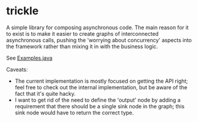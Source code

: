 trickle
=======

A simple library for composing asynchronous code. The main reason for it to exist is to make it
easier to create graphs of interconnected asynchronous calls, pushing the 'worrying about
concurrency' aspects into the framework rather than mixing it in with the business logic.

See [Examples.java](src/examples/java/com/spotify/trickle/example/Examples.java)

Caveats:
- The current implementation is mostly focused on getting the API right; feel free to check out the
internal implementation, but be aware of the fact that it's quite hacky.
- I want to get rid of the need to define the 'output' node by adding a requirement that there
should be a single sink node in the graph; this sink node would have to return the correct type.
